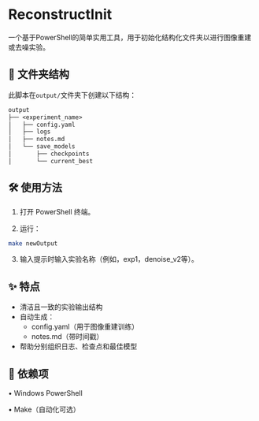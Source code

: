 # ReconstructInit

一个基于PowerShell的简单实用工具，用于初始化结构化文件夹以进行图像重建或去噪实验。

## 📁 文件夹结构

此脚本在`output/`文件夹下创建以下结构：
```txt
output
├── <experiment_name>
│   ├── config.yaml
│   ├── logs
│   ├── notes.md
│   └── save_models
│       ├── checkpoints
│       └── current_best
```

## 🛠 使用方法

1. 打开 PowerShell 终端。

2. 运行：

```bash
make newOutput
```

3. 输入提示时输入实验名称（例如，exp1，denoise_v2等）。

## ✨ 特点

- 清洁且一致的实验输出结构
- 自动生成：
  - config.yaml（用于图像重建训练）
  - notes.md（带时间戳）
- 帮助分别组织日志、检查点和最佳模型

## 📌 依赖项

• Windows PowerShell

• Make（自动化可选）